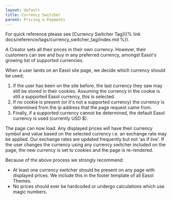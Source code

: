 ```yaml
---
layout: default
title: Currency Switcher
parent: Pricing & Payments
---
```


For quick reference please see [Currency Switcher Tag]({% link docs/reference/tags/currency_switcher_tag/index.md %}).

A Creator sets all their prices in their own currency. However, their customers can see and buy in any preferred currency, amongst Easol's growing list of supported currencies.

When a user lands on an Easol site page, we decide which currency should be used;
1. If the user has been on the site before, the last currency they saw may still be stored in their cookies. Assuming the currency in the cookie is still a supported Easol currency, this is selected.
2. If no cookie is present (or it's not a supported currency) the currency is determined from the ip address that the page request came from. 
3. Finally, if a supported currency cannot be determined, the default Easol currency is used (currently USD $).

The page can now load. Any displayed prices will have their currency symbol and value based on the selected currency i.e. an exchange rate may be applied. Our exchange rates are updated frequently but not 'as if live'.
If the user changes the currency using any currency switcher included on the page, the new currency is set to cookies and the page is re-rendered. 

Because of the above process we strongly recommend:
- At least one currency switcher should be present on any page with displayed prices. We include this in the footer template of all Easol Themes.
- No prices should ever be hardcoded or undergo calculations which use magic numbers.
